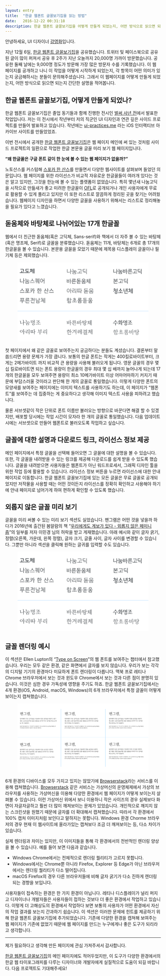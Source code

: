 ```yaml
---
layout: entry
title:  "한글 웹폰트 글꼴보기집을 읽는 방법"
date:   2016-12-22 00:31:18
description: 한글 웹폰트 글꼴보기집을 어떻게 만들게 되었는지, 어떤 방식으로 읽으면 되는지 간단한 설명을 적어봅니다.
---
```

안녕하세요, UI 디자이너 [강영화](http://youngkang.me/)입니다. 

지난 12월 6일, [한글 웹폰트 글꼴보기집](http://youngkang.me/hangul-webfont-showcase/)을 공유했습니다. 트위터 및 페이스북으로 공유된 글이 많이 퍼져서 공유 후 2주가 지난 오늘까지 20,000명 가까이 방문했습니다. 공유한 둘째 날에는 9,000명 정도가 방문해 가장 많은 방문자 수를 기록했습니다. 이 웹 페이지를 공개하고 나니 이 작업을 어떻게 시작하게 되었는지, 각 항목이 어떤 의미가 있는지 궁금해하시는 분들이 문의해주셨습니다. 그래서 이 웹페이지를 어떻게 만들게 되었는지, 어떤 방식으로 읽으면 되는지 간단한 설명을 적어봅니다.


## 한글 웹폰트 글꼴보기집, 어떻게 만들게 되었나?


한글 웹폰트 글꼴보기집은 졸업 동기들과 함께 진행한 전시인 [벌써 사년 전](http://n-years-ago.com/)에서 발표한 작업입니다. 저는 이 전시에서 작년부터 저의 직군인 UI 디자인과 연관 깊은 사이드 프로젝트를 만들어 발표하고 있습니다. 작년에는 [ui-practices.me](http://ui-practices.me/) 라는 iOS 인터랙티브 아카이브 사이트를 만들었었죠. 

이번 전시에서 공개한 [한글 웹폰트 글꼴보기집](http://youngkang.me/hangul-webfont-showcase/)은 웹 페이지 메인에 써 있는 것처럼 사이드 프로젝트의 일환으로 작업한 한글 본문용 글꼴 미리 보기 웹 페이지입니다. 

**“왜 한글꼴은 구글 폰트 같이 한 눈에 볼 수 있는 웹 페이지가 없을까?”**

노토산스를 커스텀해 [스포카 한 산스](http://spoqa.github.io/spoqa-han-sans/)를 만들면서 다양한 웹사이트를 살펴보며 들었던 의문입니다. 웹 페이지를 위한 라이선스가 비교적 자유로운 한글꼴들이 여러개 있다는 것은 알고 있지만, 그것을 한눈에 볼 수 있는 플랫폼이 없었습니다. 특히 몇년새 나눔고딕을 시작으로 만듦새가 좋고 미려한 한글꼴이 [OFL](http://scripts.sil.org/cms/scripts/page.php?site_id=nrsi&id=OFL_web)로 공개되거나 개인 사용자에게 무료로 활용할 수 있게 풀리고 있지만 이 또한 리스트로 깔끔하게 정리된 곳을 찾기는 어려웠습니다. 웹페이지 디자인을 하면서 다양한 글꼴을 사용하기 위해서는 리스트로 정리해놓을 필요가 있다고 느꼈습니다.


## 돋움체와 바탕체로 나뉘어있는 17개 한글꼴

웹에서 더 친근한 돋움체(혹은 고딕체, Sans-serif)와 책에서 더 자주 볼 수 있는 바탕체(혹은 명조체, Serif)로 글꼴을 분류했습니다. 돋움체는 11개, 바탕체는 6개로 총 17개의 한글꼴을 볼 수 있습니다. 본문용 글꼴을 모았기 때문에 제목용 디스플레이 글꼴이나 필기체 등은 제외했습니다.

<figure>
    <img src='/images/sans-serif_serif.png'>
</figure>

첫 페이지에서 왜 같은 글꼴로 보여주는지 궁금하다는 분들도 계셨습니다. 결론부터 말씀드리면 용량 문제가 가장 큽니다. 보통의 한글 폰트는 작게는 400킬로바이트부터, 크게는 2메가바이트 까지 비교적 큰 용량을 사용해 불러오게 됩니다. 영문 글꼴의 경우 몇십 킬로바이트면 되는 폰트 용량이 한글꼴의 경우 최대 몇 십 배까지 늘어나게 되는데 17개의 한글꼴을 모두 보여주면 용량이 최소 10메가바이트 이상 어마어마하기 커지기 때문에 부담스러울 것이라고 판단해 한 개의 글꼴로 통일했습니다. 이렇게 다양한 폰트의 모양새를 보여주는 페이지에는 이미지 텍스트를 사용하기도 하는데, 이 페이지가 “웹폰트”를 보여주는 데 집중하는 게 중요하다고 생각해 이미지 텍스트 사용을 피하려고 했습니다.

물론 서브셋같이 작은 단위로 폰트 이름만 불러오는 방향으로 바꾼다면 해결 할 수 있겠지만, 배포할 당시에는 작업 시간이 모자라 한 개의 글꼴로 통일했습니다. 다음 업데이트 시에는 서브셋으로 만들어 웹폰트로 불러오도록 작업하고 싶습니다.


## 글꼴에 대한 설명과 다운로드 링크, 라이선스 정보 제공


메인 페이지에서 특정 글꼴을 선택해 들어오면 그 글꼴에 대한 설명을 볼 수 있습니다. 또한, 각 글꼴을 내려받을 수 있는 링크를 제공해 다운로드를 쉽게 받을 수 있도록 했습니다. 글꼴을 내려받으면 사용자들은 웹폰트가 아닌 워드프로세서, 그래픽 디자인 툴을 위한 작업 등에 활용할 수 있습니다. 라이선스 정보 버튼을 누르면 라이선스에 대한 안내 페이지로 이동합니다. 한글 웹폰트 글꼴보기집에 있는 모든 글꼴은 무료 글꼴로 공개되었지만 저작물을 사용할 때는 어떤 것이든지 라이선스를 정확히 확인하고 사용해야 하기에 안내 페이지로 넘어가게 하여 편하게 확인할 수 있도록 했습니다.

## 외롭지 않은 글꼴 미리 보기

글꼴을 미리 써볼 수 있는 미리 보기 섹션도 실었습니다. 팬그램은 어떤 것을 넣을까 하다가 2016년에 출간된 봄알람의 책 “[우리에게도 계보가 있다 - 외롭지 않은 페미니즘](http://www.aladin.co.kr/shop/wproduct.aspx?ItemId=94013969)”의 일부를 저자 이민경 님의 허락을 받고 게재했습니다. 
아래 예시와 같이 글자 굵기, 정렬(오른쪽, 가운데, 왼쪽 정렬), 글자 크기, 글줄 사이, 글자 사이를 변경할 수 있습니다. 그뿐만 아니라 섹션을 클릭해 원하는 글귀를 입력할 수도 있습니다.

<figure>
    <img src='/images/sans-serif_serif.png'>
</figure>

## 글꼴 렌더링 예시

이 섹션은 Ellen Lupton의 “[Type on Screen](https://www.papress.com/html/book.details.page.tpl?isbn=9781616891701)”의 웹 폰트를 보여주는 챕터에서 참고했습니다. 우리는 모두 같은 환경, 같은 화면에서 글자를 보지 않습니다. 우리가 보는 각각의 디지털 기기의 환경마다 미묘하게 폰트 렌더링이 다릅니다. 맥북 프로 레티나 Chrome 브라우저에서 보는 것과 윈도우 Chrome에서 보는 것과 다른 점이 분명히 있습니다. 이것은 심한 경우 가독성에 영향을 주기도 하죠. 한글 웹폰트 글꼴보기집에서는 4개 환경(iOS, Android, macOS, Windows)의 6개 브라우저에서 특정 글꼴이 어떻게 보이는지 캡쳐했습니다.

<figure>
    <img src='/images/captured.png'>
</figure>

6개 환경의 디바이스를 모두 가지고 있지는 않았기에 [Browserstack](https://www.browserstack.com/)라는 서비스를 이용해 캡쳐했습니다. [Browserstack](https://www.browserstack.com/) 같은 서비스는 가상머신의 운영체제에서 가상의 브라우저를 사용하는 가상머신을 이용해 다양한 환경에서 웹 페이지가 어떻게 보이는지 살펴볼 수 있습니다. 이런 가상머신 위에서 보니 이용하니 작은 사이즈의 경우 실제보다 화면이 자글자글하고 훨씬 더 많이 깨져보이는 문제가 있었습니다. 개인적으로 깨지지 않는 스크린샷을 원했기 때문에 글자를 더 확대해서 캡쳐했습니다. 따라서 각 환경에서 100% 캡처 이미지처럼 보인다고 말하지는 못합니다. Windows 환경 Chorme 브라우저의 경우 현재 이 웹사이트에 올라가있는 캡쳐보다 조금 더 깨져보이는 등, 다소 차이가 있습니다.

실제 렌더링과 차이는 있지만, 이 이미지들을 통해 각 환경에서의 전반적인 렌더링 양상을 볼 수 있습니다. 예를 들어 보면 다음과 같습니다.  

- Windows Chrome에서는 전체적으로 렌더링 퀄리티가 고르지 못합니다. 
- Windows에서는 Chrome뿐 아니라 Firefox, Explorer 등 Edge가 아닌 브라우저에서는 렌더링 퀄리티가 다소 떨어집니다. 
- macOS Firefox의 경우 다른 브라우저들에 비해 글자 굵기가 다소 진하게 렌더링 되는 경향을 보입니다.

사용자들이 접속하는 환경은 한 가지 환경이 아닙니다. 레티나 디스플레이가 널리 퍼지고 디자이너나 개발자들은 사용자들이 접하는 것보다 더 좋은 환경에서 작업하고 있습니다. 이렇게 더 고해상도의 환경에서 작업하다 보면 보통의 사용자가 어떤 환경에서 자신의 작업 결과를 보는지 간과하기 쉽습니다. 이 섹션은 이러한 문제에 힌트를 제공하기 위해 한글 웹폰트 글꼴보기집에 추가되었습니다. 기존에 다양한 환경을 캡쳐해 보여주는 웹 페이지가 기존에 없었기 때문에 웹 페이지를 만드는 누구에게나 좋은 도구가 되리라고 생각합니다.

---

제가 필요하다고 생각해 만든 페이지에 관심 가져주셔서 감사합니다. 

[한글 웹폰트 글꼴보기집](http://youngkang.me/hangul-webfont-showcase/)의 메인 페이지에도 적어두었지만, 이 도구가 다양한 환경에서의 한글 웹 타이포그래피를 다루는 디자이너와 개발자에게 실질적으로 도움이 되길 바랍니다. 다음 프로젝트도 기대해주세요!
